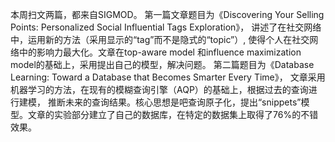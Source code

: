    本周扫文两篇，都来自SIGMOD。
  第一篇文章题目为《Discovering Your Selling Points: Personalized Social Influential Tags Exploration》，
讲述了在社交网络中，运用新的方法（采用显示的“tag”而不是隐式的“topic”）,
使得个人在社交网络中的影响力最大化。文章在top-aware model 和influence maximization model的基础上，采用提出自己的模型，解决问题。
第二篇题目为《Database Learning: Toward a Database that Becomes Smarter Every Time》，
文章采用机器学习的方法，在现有的模糊查询引擎（AQP）的基础上，根据过去的查询进行建模，
推断未来的查询结果。核心思想是吧查询原子化，提出“snippets”模型。文章的实验部分建立了自己的数据库，在特定的数据集上取得了76%的不错效果。
